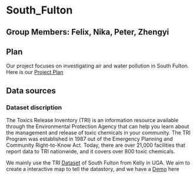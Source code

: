# South_Fulton
## Group Members: Felix, Nika, Peter, Zhengyi
## Plan
Our project focuses on investigating air and water pollution in South Fulton. Here is our [Project Plan](https://github.com/2zOu2/North_Fulton/blob/main/Project%20Plan.xlsx)
## Data sources
### Dataset discription
The Toxics Release Inventory (TRI) is an information resource available through the Environmental Protection Agency that can help you learn about the management and release of toxic chemicals in your community. The TRI Program was established in 1987 out of the Emergency Planning and Community Right-to-Know Act. Today, there are over 21,000 facilities that report data to TRI nationwide, and it covers over 800 toxic chemicals. 


We mainly use the TRI [Dataset](https://github.com/2zOu2/South_Fulton/blob/main/South%20Fulton%20TRI%20data%202020-2022.csv) of South Fulton from Kelly in UGA. We aim to create a interactive map to tell the datastory, and we have a [Demo](https://github.com/2zOu2/South_Fulton/blob/main/pollution_map.html) here

